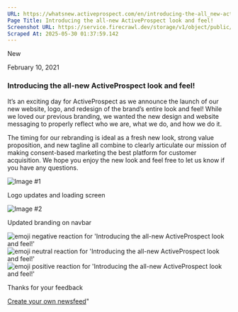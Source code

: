 ```yaml
---
URL: https://whatsnew.activeprospect.com/en/introducing-the-all_new-activeprospect-look-and-feel-2
Page Title: Introducing the all-new ActiveProspect look and feel!
Screenshot URL: https://service.firecrawl.dev/storage/v1/object/public/media/screenshot-0d8459e9-beec-458d-bbc1-548b1a135cdc.png
Scraped At: 2025-05-30 01:37:59.142
---
```

New




February 10, 2021

### Introducing the all-new ActiveProspect look and feel!

It’s an exciting day for ActiveProspect as we announce the launch of our new website, logo, and redesign of the brand’s entire look and feel! While we loved our previous branding, we wanted the new design and website messaging to properly reflect who we are, what we do, and how we do it.

The timing for our rebranding is ideal as a fresh new look, strong value proposition, and new tagline all combine to clearly articulate our mission of making consent-based marketing the best platform for customer acquisition. We hope you enjoy the new look and feel free to let us know if you have any questions.

![Image #1](https://app.getbeamer.com/pictures?id=126816-77-977-977-977-9Oe-_ve-_ve-_vS9IMu-_vVnvv71cIBPvv73vv71iae-_ve-_ve-_vUHvv71b77-9LO-_vTTvv70.&v=4)

Logo updates and loading screen

![Image #2](https://app.getbeamer.com/pictures?id=126815-77-977-977-9Eu-_vTPvv71qBRUgSu-_ve-_vQp477-9Ve-_ve-_ve-_ve-_vVDvv71vVxLvv70177-977-977-9&v=4)

Updated branding on navbar

![emoji negative reaction for 'Introducing the all-new ActiveProspect look and feel!'](https://app.getbeamer.com/images/emojiNeg.svg)![emoji neutral reaction for 'Introducing the all-new ActiveProspect look and feel!'](https://app.getbeamer.com/images/emojiNeut.svg)![emoji positive reaction for 'Introducing the all-new ActiveProspect look and feel!'](https://app.getbeamer.com/images/emojiPos.svg)

Thanks for your feedback

[Create your own newsfeed](https://www.getbeamer.com/?ref=watermark_MErKJCnu12412_public&company=ActiveProspect&watermarkRef=create&utm_term=MErKJCnu12412&utm_content=ActiveProspect&utm_source=standalone&utm_medium=footer&utm_campaign=create)"

